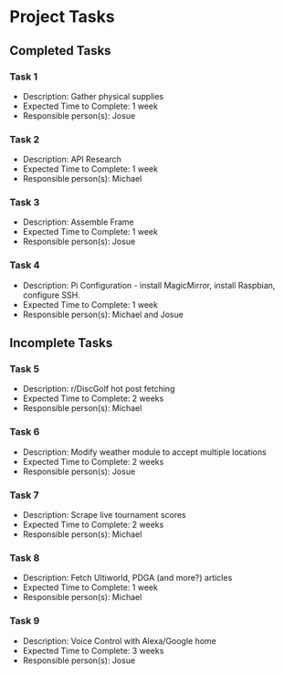 # Project Tasks

## Completed Tasks

### Task 1
* Description: Gather physical supplies
* Expected Time to Complete: 1 week
* Responsible person(s): Josue

### Task 2
* Description: API Research
* Expected Time to Complete: 1 week 
* Responsible person(s): Michael

### Task 3
* Description: Assemble Frame	
* Expected Time to Complete: 1 week
* Responsible person(s): Josue

### Task 4
* Description: Pi Configuration - install MagicMirror, install Raspbian, configure SSH.
* Expected Time to Complete: 1 week
* Responsible person(s): Michael and Josue

## Incomplete Tasks

### Task 5
* Description: r/DiscGolf hot post fetching
* Expected Time to Complete: 2 weeks
* Responsible person(s): Michael

### Task 6
* Description: Modify weather module to accept multiple locations
* Expected Time to Complete: 2 weeks
* Responsible person(s): Josue

### Task 7
* Description: Scrape live tournament scores
* Expected Time to Complete: 2 weeks
* Responsible person(s): Michael

### Task 8
* Description: Fetch Ultiworld, PDGA (and more?) articles
* Expected Time to Complete: 1 week
* Responsible person(s): Michael

### Task 9
* Description: Voice Control with Alexa/Google home
* Expected Time to Complete: 3 weeks
* Responsible person(s): Josue